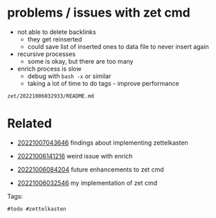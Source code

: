 # problems / issues with zet cmd

- not able to delete backlinks
  - they get reinserted
  - could save list of inserted ones to data file to never insert again
- recursive processes
  - some is okay, but there are too many
- enrich process is slow
  - debug with `bash -x` or similar
  - taking a lot of time to do tags - improve performance

` zet/20221006032933/README.md `

# Related

- [20221007043646](/zet/20221007043646/README.md) findings about implementing zettelkasten

- [20221006141216](/zet/20221006141216/README.md) weird issue with enrich

- [20221006084204](/zet/20221006084204/README.md) future enhancements to zet cmd

- [20221006032546](/zet/20221006032546/README.md) my implementation of zet cmd

Tags:

    #todo #zettelkasten 
